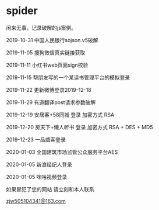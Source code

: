 # spider
闲来无事，记录破解的js案例。


2019-10-31       中国人民银行sojson.v5破解

2019-11-05       搜狗微信真实链接获取

2019-11-11       小红书web页面sign校验

2019-11-15       帮朋友写的一个某读书管理平台的模拟登录

2019-11-22       更新微博登录2019-12-18  

2019-11-29       有道翻译post请求参数破解

2019-12-19       安居客+58同城  登录   加密方式 RSA

2019-12-20       房天下+懒人听书 登录   加密方式 RSA + DES + MD5

2019-12-23       一品威客登录  

2020-01-03       全国建筑市场监管公众服务平台AES 

2020-01-05       新浪经纪人登录

2020-01-05       咪咕视频登录

如果冒犯了您的网站   请立刻和本人联系

zjw505104341@163.com

